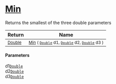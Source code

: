 # [Min](./MathHelper-100663402.md)

Returns the smallest of the three double parameters

| Return | Name | 
| --- | --- | 
| <sub>[Double](https://docs.microsoft.com/en-us/dotnet/api/System.Double)</sub>| <sub>[Min](./MathHelper-100663402.md) ( [`Double`](https://docs.microsoft.com/en-us/dotnet/api/System.Double) d1, [`Double`](https://docs.microsoft.com/en-us/dotnet/api/System.Double) d2, [`Double`](https://docs.microsoft.com/en-us/dotnet/api/System.Double) d3 )</sub>| <br>


#### Parameters
 d1[`Double`](https://docs.microsoft.com/en-us/dotnet/api/System.Double)<br> d2[`Double`](https://docs.microsoft.com/en-us/dotnet/api/System.Double)<br> d3[`Double`](https://docs.microsoft.com/en-us/dotnet/api/System.Double)